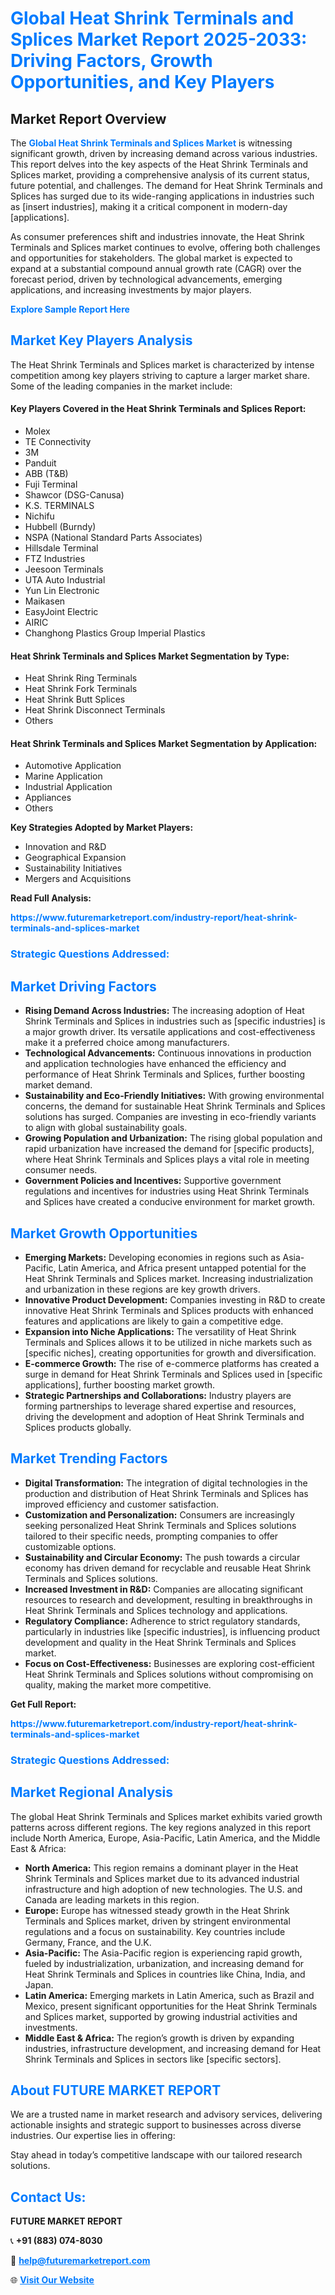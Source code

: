 <h1 style="color: #007BFF;">Global Heat Shrink Terminals and Splices Market Report 2025-2033: Driving Factors, Growth Opportunities, and Key Players</h1>

<section id="overview">
<h2>Market Report Overview</h2>
<p>The <a href="https://www.futuremarketreport.com/industry-report/heat-shrink-terminals-and-splices-market" style="color: #007BFF; text-decoration: none;"><strong>Global Heat Shrink Terminals and Splices Market</strong></a> is witnessing significant growth, driven by increasing demand across various industries. This report delves into the key aspects of the Heat Shrink Terminals and Splices market, providing a comprehensive analysis of its current status, future potential, and challenges. The demand for Heat Shrink Terminals and Splices has surged due to its wide-ranging applications in industries such as [insert industries], making it a critical component in modern-day [applications].</p>
<p>As consumer preferences shift and industries innovate, the Heat Shrink Terminals and Splices market continues to evolve, offering both challenges and opportunities for stakeholders. The global market is expected to expand at a substantial compound annual growth rate (CAGR) over the forecast period, driven by technological advancements, emerging applications, and increasing investments by major players.</p>
</section>

<section id="overview">
<p><a href="https://www.futuremarketreport.com/request-sample/reportId=28901" style="color: #007BFF; text-decoration: none;"><strong>Explore Sample Report Here</strong></a></p>
</section>

<section id="key-players">
<h2 style="color: #007BFF;">Market Key Players Analysis</h2>
<p>The Heat Shrink Terminals and Splices market is characterized by intense competition among key players striving to capture a larger market share. Some of the leading companies in the market include:</p>
<h4>Key Players Covered in the Heat Shrink Terminals and Splices Report:</h4>
<ul><li>Molex</li><li>TE Connectivity</li><li>3M</li><li>Panduit</li><li>ABB (T&amp;B)</li><li>Fuji Terminal</li><li>Shawcor (DSG-Canusa)</li><li>K.S. TERMINALS</li><li>Nichifu</li><li>Hubbell (Burndy)</li><li>NSPA (National Standard Parts Associates)</li><li>Hillsdale Terminal</li><li>FTZ Industries</li><li>Jeesoon Terminals</li><li>UTA Auto Industrial</li><li>Yun Lin Electronic</li><li>Maikasen</li><li>EasyJoint Electric</li><li>AIRIC</li><li>Changhong Plastics Group Imperial Plastics</li></ul>
<h4>Heat Shrink Terminals and Splices Market Segmentation by Type:</h4>
<ul><li>Heat Shrink Ring Terminals</li><li>Heat Shrink Fork Terminals</li><li>Heat Shrink Butt Splices</li><li>Heat Shrink Disconnect Terminals</li><li>Others</li></ul>

<h4>Heat Shrink Terminals and Splices Market Segmentation by Application:</h4>
<ul><li>Automotive Application</li><li>Marine Application</li><li>Industrial Application</li><li>Appliances</li><li>Others</li></ul>
<p><strong>Key Strategies Adopted by Market Players:</strong></p>
<ul>
<li>Innovation and R&D</li>
<li>Geographical Expansion</li>
<li>Sustainability Initiatives</li>
<li>Mergers and Acquisitions</li>
</ul>
</section>

<section>
<p><strong>Read Full Analysis: </strong></p><a href="https://www.futuremarketreport.com/industry-report/heat-shrink-terminals-and-splices-market" style="color: #007BFF; text-decoration: none;"><strong>https://www.futuremarketreport.com/industry-report/heat-shrink-terminals-and-splices-market</strong></a>
<h3 style="color: #007BFF;">Strategic Questions Addressed:</h3>
</section>

<section id="driving-factors">
<h2 style="color: #007BFF;">Market Driving Factors</h2>
<ul>
<li><strong>Rising Demand Across Industries:</strong> The increasing adoption of Heat Shrink Terminals and Splices in industries such as [specific industries] is a major growth driver. Its versatile applications and cost-effectiveness make it a preferred choice among manufacturers.</li>
<li><strong>Technological Advancements:</strong> Continuous innovations in production and application technologies have enhanced the efficiency and performance of Heat Shrink Terminals and Splices, further boosting market demand.</li>
<li><strong>Sustainability and Eco-Friendly Initiatives:</strong> With growing environmental concerns, the demand for sustainable Heat Shrink Terminals and Splices solutions has surged. Companies are investing in eco-friendly variants to align with global sustainability goals.</li>
<li><strong>Growing Population and Urbanization:</strong> The rising global population and rapid urbanization have increased the demand for [specific products], where Heat Shrink Terminals and Splices plays a vital role in meeting consumer needs.</li>
<li><strong>Government Policies and Incentives:</strong> Supportive government regulations and incentives for industries using Heat Shrink Terminals and Splices have created a conducive environment for market growth.</li>
</ul>
</section>

<section id="growth-opportunities">
<h2 style="color: #007BFF;">Market Growth Opportunities</h2>
<ul>
<li><strong>Emerging Markets:</strong> Developing economies in regions such as Asia-Pacific, Latin America, and Africa present untapped potential for the Heat Shrink Terminals and Splices market. Increasing industrialization and urbanization in these regions are key growth drivers.</li>
<li><strong>Innovative Product Development:</strong> Companies investing in R&D to create innovative Heat Shrink Terminals and Splices products with enhanced features and applications are likely to gain a competitive edge.</li>
<li><strong>Expansion into Niche Applications:</strong> The versatility of Heat Shrink Terminals and Splices allows it to be utilized in niche markets such as [specific niches], creating opportunities for growth and diversification.</li>
<li><strong>E-commerce Growth:</strong> The rise of e-commerce platforms has created a surge in demand for Heat Shrink Terminals and Splices used in [specific applications], further boosting market growth.</li>
<li><strong>Strategic Partnerships and Collaborations:</strong> Industry players are forming partnerships to leverage shared expertise and resources, driving the development and adoption of Heat Shrink Terminals and Splices products globally.</li>
</ul>
</section>

<section id="trending-factors">
<h2 style="color: #007BFF;">Market Trending Factors</h2>
<ul>
<li><strong>Digital Transformation:</strong> The integration of digital technologies in the production and distribution of Heat Shrink Terminals and Splices has improved efficiency and customer satisfaction.</li>
<li><strong>Customization and Personalization:</strong> Consumers are increasingly seeking personalized Heat Shrink Terminals and Splices solutions tailored to their specific needs, prompting companies to offer customizable options.</li>
<li><strong>Sustainability and Circular Economy:</strong> The push towards a circular economy has driven demand for recyclable and reusable Heat Shrink Terminals and Splices solutions.</li>
<li><strong>Increased Investment in R&D:</strong> Companies are allocating significant resources to research and development, resulting in breakthroughs in Heat Shrink Terminals and Splices technology and applications.</li>
<li><strong>Regulatory Compliance:</strong> Adherence to strict regulatory standards, particularly in industries like [specific industries], is influencing product development and quality in the Heat Shrink Terminals and Splices market.</li>
<li><strong>Focus on Cost-Effectiveness:</strong> Businesses are exploring cost-efficient Heat Shrink Terminals and Splices solutions without compromising on quality, making the market more competitive.</li>
</ul>
</section>

<section>
<p><strong>Get Full Report: </strong></p><a href="https://www.futuremarketreport.com/industry-report/heat-shrink-terminals-and-splices-market" style="color: #007BFF; text-decoration: none;"><strong>https://www.futuremarketreport.com/industry-report/heat-shrink-terminals-and-splices-market</strong></a>
<h3 style="color: #007BFF;">Strategic Questions Addressed:</h3>
</section>


<section id="regional-analysis">
<h2 style="color: #007BFF;">Market Regional Analysis</h2>
<p>The global Heat Shrink Terminals and Splices market exhibits varied growth patterns across different regions. The key regions analyzed in this report include North America, Europe, Asia-Pacific, Latin America, and the Middle East & Africa:</p>
<ul>
<li><strong>North America:</strong> This region remains a dominant player in the Heat Shrink Terminals and Splices market due to its advanced industrial infrastructure and high adoption of new technologies. The U.S. and Canada are leading markets in this region.</li>
<li><strong>Europe:</strong> Europe has witnessed steady growth in the Heat Shrink Terminals and Splices market, driven by stringent environmental regulations and a focus on sustainability. Key countries include Germany, France, and the U.K.</li>
<li><strong>Asia-Pacific:</strong> The Asia-Pacific region is experiencing rapid growth, fueled by industrialization, urbanization, and increasing demand for Heat Shrink Terminals and Splices in countries like China, India, and Japan.</li>
<li><strong>Latin America:</strong> Emerging markets in Latin America, such as Brazil and Mexico, present significant opportunities for the Heat Shrink Terminals and Splices market, supported by growing industrial activities and investments.</li>
<li><strong>Middle East & Africa:</strong> The region’s growth is driven by expanding industries, infrastructure development, and increasing demand for Heat Shrink Terminals and Splices in sectors like [specific sectors].</li>
</ul>
</section>

<footer>
<h2 style="color: #007BFF;">About FUTURE MARKET REPORT</h2>
<p>We are a trusted name in market research and advisory services, delivering actionable insights and strategic support to businesses across diverse industries. Our expertise lies in offering:</p>

<p>Stay ahead in today’s competitive landscape with our tailored research solutions.</p>

<h2 style="color: #007BFF;">Contact Us:</h2>
<p><strong>FUTURE MARKET REPORT</strong></p>
<p>📞 <strong>+91 (883) 074-8030</strong></p>
<p>📧 <strong><a href="mailto:help@futuremarketreport.com" style="color: #007BFF;">help@futuremarketreport.com</a></strong></p>
<p>🌐 <strong><a href="https://www.futuremarketreport.com/" style="color: #007BFF;">Visit Our Website</a></strong></p>
</footer>